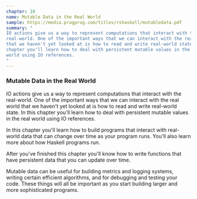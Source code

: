 ```yaml
---
chapter: 10
name: Mutable Data in the Real World
sample: https://media.pragprog.com/titles/rshaskell/mutabledata.pdf
summary: "
IO actions give us a way to represent computations that interact with the
real-world. One of the important ways that we can interact with the real world
that we haven't yet looked at is how to read and write real-world state. In this
chapter you'll learn how to deal with persistent mutable values in the real
world using IO references.
"
---
```


### Mutable Data in the Real World

IO actions give us a way to represent computations that interact with the
real-world. One of the important ways that we can interact with the real world
that we haven't yet looked at is how to read and write real-world state. In this
chapter you'll learn how to deal with persistent mutable values in the real
world using IO references.

In this chapter you'll learn how to build programs that interact with real-world
data that can change over time as your program runs. You'll also learn more
about how Haskell programs run.

After you've finished this chapter you'll know how to write functions that have
persistent data that you can update over time.

Mutable data can be useful for building metrics and logging systems, writing
certain efficient algorithms, and for debugging and testing your code. These
things will all be important as you start building larger and more sophisticated
programs.
